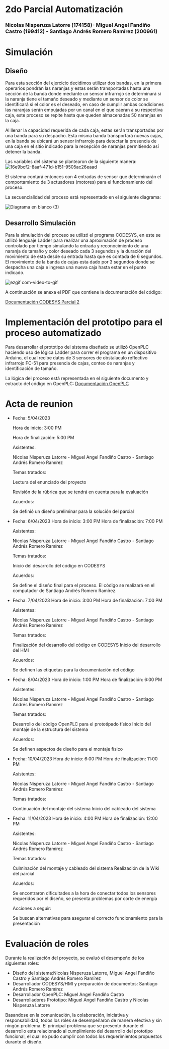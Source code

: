 # 2do Parcial Automatización
 ### Nicolas Nisperuza Latorre (174158)- Miguel Angel Fandiño Castro (199412) - Santiago Andrés Romero Ramírez (200961)
 
# Simulación

## Diseño
Para esta sección del ejercicio decidimos utilizar dos bandas, en la primera operarios pondrán las naranjas y estas serán transportadas hasta una sección de la banda donde mediante un sensor infrarrojo se determinará si la naranja tiene el tamaño deseado y mediante un sensor de color se identificará si el color es el deseado, en caso de cumplir ambas condiciones las naranjas serán empujadas por un canal en el que caeran a su respectiva caja, este proceso se repite hasta que queden almacenadas 50 naranjas en la caja.

Al llenar la capacidad requerida de cada caja, estas serán transportadas por una banda para su despacho. Esta misma banda transportará nuevas cajas, en la banda se ubicará un sensor infrarrojo para detectar la presencia de una caja en el sitio indicado para la recepción de naranjas permitiendo así detener la banda.

Las variables del sistema se plantearon de la siguiente manera:
![16e9bcf2-8aaf-471d-b151-9505ac26eaad](https://user-images.githubusercontent.com/62396718/231302437-eb145a08-faf0-4afc-ad25-b884c29fc35c.jpg)

El sistema contará entonces con 4 entradas de sensor que determinarán el comportamiento de 3 actuadores (motores) para el funcionamiento del proceso.

La secuencialidad del proceso está representado en el siguiente diagrama: 

![Diagrama en blanco (3)](https://user-images.githubusercontent.com/62396718/231302773-d1837249-9870-4fdd-a01f-57fd3283230a.png)


## Desarrollo Simulación

Para la simulación del proceso se utilizó el programa CODESYS, en este se utilizó lenguaje Ladder para realizar una aproximación de proceso controlado por tiempo simulando la entrada y reconocimiento de una naranja de tamaño y color deseado cada 3 segundos y la duración del movimiento de esta desde su entrada hasta que es contada de 6 segundos. El movimiento de la banda de cajas esta dado por 3 segundos donde se despacha una caja e ingresa una nueva caja hasta estar en el punto indicado. 

![ezgif com-video-to-gif](https://user-images.githubusercontent.com/62396718/231307768-92ebf427-f7a2-42e4-acb7-26e7e1d882c6.gif)


A continuación se anexa el PDF que contiene la documentación del código:

[Documentación CODESYS Parcial 2](https://github.com/Santarm11/2do-Parcial-Automatizaci-n/files/11205480/Parcial.2.Auto.pdf)


# Implementación del prototipo para el proceso automatizado

Para desarrollar el prototipo del sistema diseñado se utilizó OpenPLC haciendo uso de lógica Ladder para correr el programa en un dispositivo Arduino, el cual recibe datos de 3 sensores de obstalaculo reflectivo infrarrojo FC-51 para presencia de cajas, conteo de naranjas y identificación de tamaño.

La lógica del proceso está representada en el siguiente documento y extracto del código en OpenPLC: 
[Documentación OpenPLC](https://github.com/Santarm11/2do-Parcial-Automatizaci-n/files/11205637/paracialauto2OPLC.pdf)


# Acta de reunion

- Fecha: 5/04/2023

   Hora de inicio: 3:00 PM

   Hora de finalización: 5:00 PM

   Asistentes:

   Nicolas Nisperuza Latorre - Miguel Angel Fandiño Castro  - Santiago Andrés Romero Ramírez 

   Temas tratados:

   Lectura del enunciado del proyecto

   Revisión de la rúbrica que se tendrá en cuenta para la evaluación

   Acuerdos:

   Se definió un diseño preliminar para la solución del parcial

- Fecha: 6/04/2023
   Hora de inicio: 3:00 PM
   Hora de finalización: 7:00 PM

   Asistentes:

   Nicolas Nisperuza Latorre - Miguel Angel Fandiño Castro  - Santiago Andrés Romero Ramírez 

   Temas tratados:

   Inicio del desarrollo del código en CODESYS

   Acuerdos:

   Se define el diseño final para el proceso.
   El código se realizará en el computador de Santiago Andrés Romero Ramírez. 

- Fecha: 7/04/2023
   Hora de inicio: 3:00 PM
   Hora de finalización: 7:00 PM

   Asistentes:

   Nicolas Nisperuza Latorre - Miguel Angel Fandiño Castro  - Santiago Andrés Romero Ramírez 

   Temas tratados:

   Finalización del desarrollo del código en CODESYS
   Inicio del desarrollo del HMI

   Acuerdos:

   Se definen las etiquetas para la documentación del código


- Fecha: 8/04/2023
   Hora de inicio: 1:00 PM
   Hora de finalización: 6:00 PM

   Asistentes:

   Nicolas Nisperuza Latorre - Miguel Angel Fandiño Castro  - Santiago Andrés Romero Ramírez 
   
   Temas tratados:

   Desarrollo del código OpenPLC para el prototipado físico
   Inicio del montaje de la estructura del sistema
   
   Acuerdos:

   Se definen aspectos de diseño para el montaje físico
   
   
- Fecha: 10/04/2023
   Hora de inicio: 6:00 PM
   Hora de finalización: 11:00 PM

   Asistentes:

   Nicolas Nisperuza Latorre - Miguel Angel Fandiño Castro  - Santiago Andrés Romero Ramírez 
   
   Temas tratados:

   Continuación del montaje del sistema
   Inicio del cableado del sistema
   
   
- Fecha: 11/04/2023
   Hora de inicio: 4:00 PM
   Hora de finalización: 12:00 PM

   Asistentes:

   Nicolas Nisperuza Latorre - Miguel Angel Fandiño Castro  - Santiago Andrés Romero Ramírez 
   
   Temas tratados:

   Culminación del montaje y cableado del sistema
   Realización de la Wiki del parcial
   
   Acuerdos:

   Se encontraron dificultades a la hora de conectar todos los sensores requeridos por el diseño, se presenta problemas por corte de energía
   
   Acciones a seguir:

   Se buscan alternativas para asegurar el correcto funcionamiento para la presentación
   
# Evaluación de roles

Durante la realización del proyecto, se evaluó el desempeño de los siguientes roles:

- Diseño del sistema:Nicolas Nisperuza Latorre, Miguel Angel Fandiño Castro y Santiago Andrés Romero Ramírez 
- Desarrollador CODESYS/HMI y preparación de documentos: Santiago Andrés Romero Ramírez 
- Desarrollador OpenPLC: Miguel Angel Fandiño Castro
- Desarrolladores Prototipo: Miguel Angel Fandiño Castro y Nicolas Nisperuza Latorre 
 
Basandose en la comunicación, la colaboración, iniciativa y responsabilidad, todos los roles se desempeñaron de manera efectiva y sin ningún problema. El principal problema que se presentó durante el desarrollo esta relacionado al cumplimiento del desarrollo del prototipo funcional, el cual no pudo cumplir con todos los requerimientos propuestos durante el diseño.

